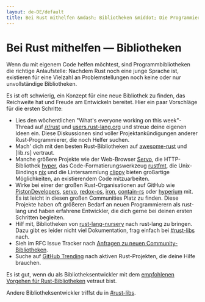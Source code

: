 ```yaml
---
layout: de-DE/default
title: Bei Rust mithelfen &mdash; Bibliotheken &middot; Die Programmiersprache Rust
---
```


# Bei Rust mithelfen &mdash; Bibliotheken

Wenn du mit eigenem Code helfen möchtest, sind Programmbibliotheken die richtige Anlaufstelle: Nachdem Rust noch eine junge Sprache ist, existieren für eine Vielzahl an Problemstellungen noch keine oder nur unvollständige Bibliotheken.

Es ist oft schwierig, ein Konzept für eine neue Bibliothek zu finden, das Reichweite hat und Freude am Entwickeln bereitet. Hier ein paar Vorschläge für die ersten Schritte:

* Lies den wöchentlichen "What's everyone working on this week"-Thread auf [/r/rust] und [users.rust-lang.org] und streue deine eigenen Ideen ein. Diese Diskussionen sind voller Projektankündigungen anderer Rust-Programmierer, die noch Helfer suchen.
* Mach' dich mit den besten Rust-Bibliotheken auf [awesome-rust] und [lib.rs] vertraut.
* Manche größere Projekte wie der Web-Browser [Servo], die HTTP-Bibliothek [hyper], das Code-Formatierungswerkzeug [rustfmt], die Unix-Bindings [nix] und die Lintersammlung [clippy] bieten großartige Möglichkeiten, an existierendem Code mitzuarbeiten.
* Wirke bei einer der großen Rust-Organisationen auf GitHub wie [PistonDevelopers], [servo], [redox-os], [iron], [contain-rs] oder [hyperium] mit. Es ist leicht in diesen großen Communities Platz zu finden. Diese Projekte haben oft größeren Bedarf an neuen Programmierern als rust-lang und haben erfahrene Entwickler, die dich gerne bei deinen ersten Schritten begleiten.
* Hilf mit, Bibliotheken von [rust-lang-nursery] nach rust-lang zu bringen. Dazu gibt es leider nicht viel Dokumentation, frag einfach bei [#rust-libs] nach.
* Sieh im RFC Issue Tracker nach [Anfragen zu neuen Community-Bibliotheken][requested].
* Suche auf [GitHub Trending][trending] nach aktiven Rust-Projekten, die deine Hilfe brauchen.

Es ist gut, wenn du als Bibliotheksentwickler mit dem [empfohlenen Vorgehen für Rust-Bibliotheken][lib-prac] vetraut bist.

Andere Bibliotheksentwickler triffst du in [#rust-libs].

<!--
TODO: Not sure #rust-libs is the place to direct people
-->

[#rust-libs]: https://client00.chat.mibbit.com/?server=irc.mozilla.org&channel=%23rust-libs
[/r/rust]: https://reddit.com/r/rust
[PistonDevelopers]: https://github.com/PistonDevelopers
[Servo]: https://github.com/servo/servo
[Servo]: https://github.com/servo/servo
[awesome-rust]: https://github.com/kud1ing/awesome-rust
[clippy]: https://github.com/Manishearth/rust-clippy
[contain-rs]: https://github.com/contain-rs
[hyper]: https://github.com/hyperium/hyper
[hyperium]: https://github.com/hyperium
[iron]: https://github.com/iron
[lib-prac]: https://pascalhertleif.de/artikel/good-practices-for-writing-rust-libraries/
[libs.rs]: http://libs.rs
[nix]: https://github.com/nix-rust/nix/
[redox-os]: https://github.com/redox-os
[requested]: https://github.com/rust-lang/rfcs/labels/A-community-library
[rust-lang-nursery]: https://github.com/rust-lang-nursery
[rustfmt]: https://github.com/rust-lang-nursery/rustfmt
[trending]: https://github.com/trending?l=rust
[users.rust-lang.org]: https://users.rust-lang.org
